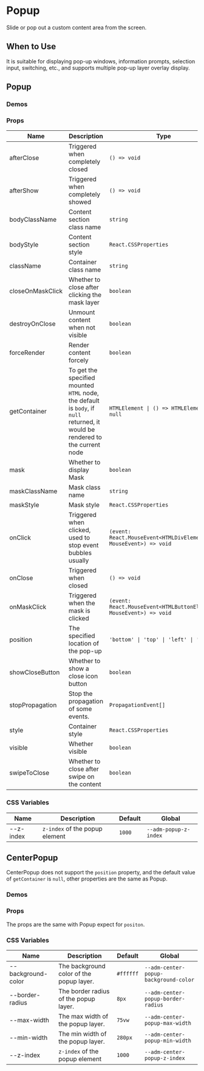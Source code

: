 # Popup

Slide or pop out a custom content area from the screen.

## When to Use

It is suitable for displaying pop-up windows, information prompts, selection input, switching, etc., and supports multiple pop-up layer overlay display.

## Popup

### Demos

<code src="./demos/demo1.tsx"></code>

<code src="./demos/demo2.tsx"></code>

### Props

| Name | Description | Type | Default |
| --- | --- | --- | --- |
| afterClose | Triggered when completely closed | `() => void` | - |
| afterShow | Triggered when completely showed | `() => void` | - |
| bodyClassName | Content section class name | `string` | - |
| bodyStyle | Content section style | `React.CSSProperties` | - |
| className | Container class name | `string` | - |
| closeOnMaskClick | Whether to close after clicking the mask layer | `boolean` | `false` |
| destroyOnClose | Unmount content when not visible | `boolean` | `false` |
| forceRender | Render content forcely | `boolean` | `false` |
| getContainer | To get the specified mounted `HTML` node, the default is `body`, if `null` returned, it would be rendered to the current node | `HTMLElement \| () => HTMLElement \| null` | `() => document.body` |
| mask | Whether to display Mask | `boolean` | `true` |
| maskClassName | Mask class name | `string` | - |
| maskStyle | Mask style | `React.CSSProperties` | - |
| onClick | Triggered when clicked, used to stop event bubbles usually | `(event: React.MouseEvent<HTMLDivElement, MouseEvent>) => void` | - |
| onClose | Triggered when closed | `() => void` | - |
| onMaskClick | Triggered when the mask is clicked | `(event: React.MouseEvent<HTMLButtonElement, MouseEvent>) => void` | - |
| position | The specified location of the pop-up | `'bottom' \| 'top' \| 'left' \| 'right'` | `'bottom'` |
| showCloseButton | Whether to show a close icon button | `boolean` | `false` |
| stopPropagation | Stop the propagation of some events. | `PropagationEvent[]` | `['click']` |
| style | Container style | `React.CSSProperties` | - |
| visible | Whether visible | `boolean` | `false` |
| swipeToClose | Whether to close after swipe on the content | `boolean` | `false` |

### CSS Variables

| Name      | Description                    | Default | Global                |
| --------- | ------------------------------ | ------- | --------------------- |
| --z-index | `z-index` of the popup element | `1000`  | `--adm-popup-z-index` |

## CenterPopup

CenterPopup does not support the `position` property, and the default value of `getContainer` is `null`, other properties are the same as Popup.

### Demos

<code src="../center-popup/demos/demo1.tsx"></code>

### Props

The props are the same with Popup expect for `positon`.

### CSS Variables

| Name | Description | Default | Global |
| --- | --- | --- | --- |
| --background-color | The background color of the popup layer. | `#ffffff` | `--adm-center-popup-background-color` |
| --border-radius | The border radius of the popup layer. | `8px` | `--adm-center-popup-border-radius` |
| --max-width | The max width of the popup layer. | `75vw` | `--adm-center-popup-max-width` |
| --min-width | The min width of the popup layer. | `280px` | `--adm-center-popup-min-width` |
| --z-index | `z-index` of the popup element | `1000` | `--adm-center-popup-z-index` |
